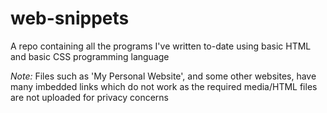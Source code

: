 # web-snippets
A repo containing all the programs I've written to-date using basic HTML and basic CSS programming language

_Note:_ Files such as 'My Personal Website', and some other websites, have many imbedded links which do not work as the required media/HTML files are not uploaded for privacy concerns
